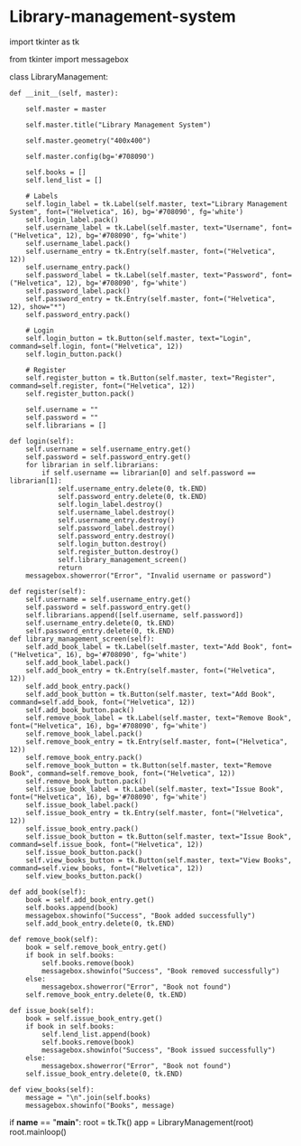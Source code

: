 # Library-management-system

import tkinter as tk

from tkinter import messagebox

class LibraryManagement:

    def __init__(self, master):

        self.master = master

        self.master.title("Library Management System")

        self.master.geometry("400x400")
        
        self.master.config(bg='#708090')

        self.books = []
        self.lend_list = []

        # Labels
        self.login_label = tk.Label(self.master, text="Library Management System", font=("Helvetica", 16), bg='#708090', fg='white')
        self.login_label.pack()
        self.username_label = tk.Label(self.master, text="Username", font=("Helvetica", 12), bg='#708090', fg='white')
        self.username_label.pack()
        self.username_entry = tk.Entry(self.master, font=("Helvetica", 12))
        self.username_entry.pack()
        self.password_label = tk.Label(self.master, text="Password", font=("Helvetica", 12), bg='#708090', fg='white')
        self.password_label.pack()
        self.password_entry = tk.Entry(self.master, font=("Helvetica", 12), show="*")
        self.password_entry.pack()

        # Login
        self.login_button = tk.Button(self.master, text="Login", command=self.login, font=("Helvetica", 12))
        self.login_button.pack()

        # Register
        self.register_button = tk.Button(self.master, text="Register", command=self.register, font=("Helvetica", 12))
        self.register_button.pack()

        self.username = ""
        self.password = ""
        self.librarians = []

    def login(self):
        self.username = self.username_entry.get()
        self.password = self.password_entry.get()
        for librarian in self.librarians:
            if self.username == librarian[0] and self.password == librarian[1]:
                self.username_entry.delete(0, tk.END)
                self.password_entry.delete(0, tk.END)
                self.login_label.destroy()
                self.username_label.destroy()
                self.username_entry.destroy()
                self.password_label.destroy()
                self.password_entry.destroy()
                self.login_button.destroy()
                self.register_button.destroy()
                self.library_management_screen()
                return
        messagebox.showerror("Error", "Invalid username or password")

    def register(self):
        self.username = self.username_entry.get()
        self.password = self.password_entry.get()
        self.librarians.append([self.username, self.password])
        self.username_entry.delete(0, tk.END)
        self.password_entry.delete(0, tk.END)
    def library_management_screen(self):
        self.add_book_label = tk.Label(self.master, text="Add Book", font=("Helvetica", 16), bg='#708090', fg='white')
        self.add_book_label.pack()
        self.add_book_entry = tk.Entry(self.master, font=("Helvetica", 12))
        self.add_book_entry.pack()
        self.add_book_button = tk.Button(self.master, text="Add Book", command=self.add_book, font=("Helvetica", 12))
        self.add_book_button.pack()
        self.remove_book_label = tk.Label(self.master, text="Remove Book", font=("Helvetica", 16), bg='#708090', fg='white')
        self.remove_book_label.pack()
        self.remove_book_entry = tk.Entry(self.master, font=("Helvetica", 12))
        self.remove_book_entry.pack()
        self.remove_book_button = tk.Button(self.master, text="Remove Book", command=self.remove_book, font=("Helvetica", 12))
        self.remove_book_button.pack()
        self.issue_book_label = tk.Label(self.master, text="Issue Book", font=("Helvetica", 16), bg='#708090', fg='white')
        self.issue_book_label.pack()
        self.issue_book_entry = tk.Entry(self.master, font=("Helvetica", 12))
        self.issue_book_entry.pack()
        self.issue_book_button = tk.Button(self.master, text="Issue Book", command=self.issue_book, font=("Helvetica", 12))
        self.issue_book_button.pack()
        self.view_books_button = tk.Button(self.master, text="View Books", command=self.view_books, font=("Helvetica", 12))
        self.view_books_button.pack()

    def add_book(self):
        book = self.add_book_entry.get()
        self.books.append(book)
        messagebox.showinfo("Success", "Book added successfully")
        self.add_book_entry.delete(0, tk.END)

    def remove_book(self):
        book = self.remove_book_entry.get()
        if book in self.books:
            self.books.remove(book)
            messagebox.showinfo("Success", "Book removed successfully")
        else:
            messagebox.showerror("Error", "Book not found")
        self.remove_book_entry.delete(0, tk.END)

    def issue_book(self):
        book = self.issue_book_entry.get()
        if book in self.books:
            self.lend_list.append(book)
            self.books.remove(book)
            messagebox.showinfo("Success", "Book issued successfully")
        else:
            messagebox.showerror("Error", "Book not found")
        self.issue_book_entry.delete(0, tk.END)

    def view_books(self):
        message = "\n".join(self.books)
        messagebox.showinfo("Books", message)

if __name__ == "__main__":
    root = tk.Tk()
    app = LibraryManagement(root)
    root.mainloop()